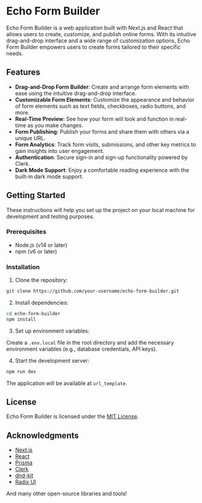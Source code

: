 # Echo Form Builder

Echo Form Builder is a web application built with Next.js and React that allows users to create, customize, and publish online forms. With its intuitive drag-and-drop interface and a wide range of customization options, Echo Form Builder empowers users to create forms tailored to their specific needs.

## Features

- **Drag-and-Drop Form Builder**: Create and arrange form elements with ease using the intuitive drag-and-drop interface.
- **Customizable Form Elements**: Customize the appearance and behavior of form elements such as text fields, checkboxes, radio buttons, and more.
- **Real-Time Preview**: See how your form will look and function in real-time as you make changes.
- **Form Publishing**: Publish your forms and share them with others via a unique URL.
- **Form Analytics**: Track form visits, submissions, and other key metrics to gain insights into user engagement.
- **Authentication**: Secure sign-in and sign-up functionality powered by Clerk.
- **Dark Mode Support**: Enjoy a comfortable reading experience with the built-in dark mode support.

## Getting Started

These instructions will help you set up the project on your local machine for development and testing purposes.

### Prerequisites

- Node.js (v14 or later)
- npm (v6 or later)

### Installation

1. Clone the repository:

```bash
git clone https://github.com/your-username/echo-form-builder.git
```

2. Install dependencies:

```bash
cd echo-form-builder
npm install
```

3. Set up environment variables:

Create a `.env.local` file in the root directory and add the necessary environment variables (e.g., database credentials, API keys).

4. Start the development server:

```bash
npm run dev
```

The application will be available at `url_template`.

## License

Echo Form Builder is licensed under the [MIT License](LICENSE).

## Acknowledgments

- [Next.js](https://nextjs.org/)
- [React](https://reactjs.org/)
- [Prisma](https://www.prisma.io/)
- [Clerk](https://clerk.com/)
- [dnd-kit](https://github.com/clauderic/dnd-kit)
- [Radix UI](https://www.radix-ui.com/)

And many other open-source libraries and tools!
